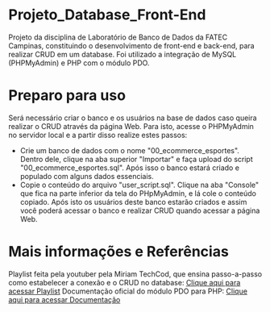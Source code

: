 # Projeto_Database_Front-End
Projeto da disciplina de Laboratório de Banco de Dados da FATEC Campinas, constituindo o desenvolvimento de front-end e back-end, para realizar CRUD em um database.
Foi utilizado a integração de MySQL (PHPMyAdmin) e PHP com o módulo PDO.

# Preparo para uso
Será necessário criar o banco e os usuários na base de dados caso queira realizar o CRUD através da página Web.
Para isto, acesse o PHPMyAdmin no servidor local e a partir disso realize estes passos:

- Crie um banco de dados com o nome "00_ecommerce_esportes". Dentro dele, clique na aba superior "Importar" e faça upload do script "00_ecommerce_esportes.sql". Após isso o banco estará criado e populado com alguns dados essenciais.
- Copie o conteúdo do arquivo "user_script.sql". Clique na aba "Console" que fica na parte inferior da tela do PHpMyAdmin, e lá cole o conteúdo copiado. Após isto os usuários deste banco estarão criados e assim você poderá acessar o banco e realizar CRUD quando acessar a página Web.

# Mais informações e Referências
Playlist feita pela youtuber pela Miriam TechCod, que ensina passo-a-passo como estabelecer a conexão e o CRUD no database: [Clique aqui para acessar Playlist](https://youtube.com/playlist?list=PLYGFJHWj9BYqSXzSfHGd46yipCrkjC8AD)
Documentação oficial do módulo PDO para PHP: [Clique aqui para acessar Documentação](https://www.php.net/manual/pt_BR/book.pdo.php)
